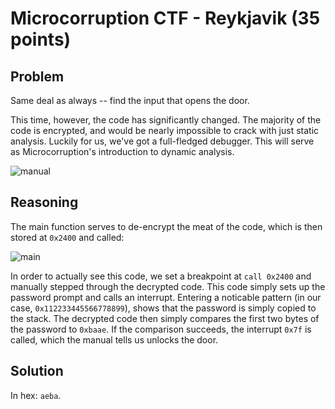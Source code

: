 # Microcorruption CTF - Reykjavik (35 points)

## Problem

Same deal as always -- find the input that opens the door.

This time, however, the code has significantly changed. The majority of the code is encrypted, and would be nearly impossible to crack with just static analysis.
Luckily for us, we've got a full-fledged debugger. This will serve as Microcorruption's introduction to dynamic analysis.

![manual]()

## Reasoning

The main function serves to de-encrypt the meat of the code, which is then stored at `0x2400` and called:

![main]()

In order to actually see this code, we set a breakpoint at `call 0x2400` and manually stepped through the decrypted code. This code simply sets up the password prompt
and calls an interrupt. Entering a noticable pattern (in our case, `0x112233445566778899`), shows that the password is simply copied to the stack. The decrypted code
then simply compares the first two bytes of the password to `0xbaae`. If the comparison succeeds, the interrupt `0x7f` is called, which the manual tells us unlocks the door.

## Solution

In hex: `aeba`.
